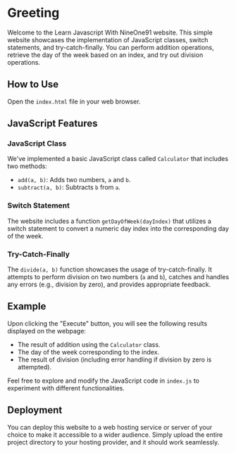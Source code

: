 # Greeting

Welcome to the Learn Javascript With NineOne91 website. This simple website showcases the implementation of JavaScript classes, switch statements, and try-catch-finally. You can perform addition operations, retrieve the day of the week based on an index, and try out division operations.

## How to Use

Open the `index.html` file in your web browser.

## JavaScript Features

### JavaScript Class

We've implemented a basic JavaScript class called `Calculator` that includes two methods:
- `add(a, b)`: Adds two numbers, `a` and `b`.
- `subtract(a, b)`: Subtracts `b` from `a`.

### Switch Statement

The website includes a function `getDayOfWeek(dayIndex)` that utilizes a switch statement to convert a numeric day index into the corresponding day of the week.

### Try-Catch-Finally

The `divide(a, b)` function showcases the usage of try-catch-finally. It attempts to perform division on two numbers (`a` and `b`), catches and handles any errors (e.g., division by zero), and provides appropriate feedback.

## Example

Upon clicking the "Execute" button, you will see the following results displayed on the webpage:

- The result of addition using the `Calculator` class.
- The day of the week corresponding to the index.
- The result of division (including error handling if division by zero is attempted).

Feel free to explore and modify the JavaScript code in `index.js` to experiment with different functionalities.

## Deployment

You can deploy this website to a web hosting service or server of your choice to make it accessible to a wider audience. Simply upload the entire project directory to your hosting provider, and it should work seamlessly.